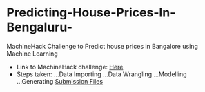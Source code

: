 # Predicting-House-Prices-In-Bengaluru-
MachineHack Challenge to Predict house prices in Bangalore using Machine Learning

* Link to MachineHack challenge: [Here](https://www.machinehack.com/course/predicting-house-prices-in-bengaluru/)
* Steps taken: 
...Data Importing
...Data Wrangling
...Modelling
...Generating [Submission Files](https://github.com/Saura1996/Predicting-House-Prices-In-Bengaluru-/tree/master/Submission%20files)
